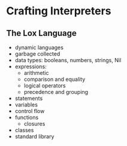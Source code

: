# Crafting Interpreters

## The Lox Language

- dynamic languages
- garbage collected
- data types: booleans, numbers, strings, Nil
- expressions:
  - arithmetic
  - comparison and equality
  - logical operators
  - precedence and grouping
- statements
- variables
- control flow
- functions
  - closures
- classes
- standard library